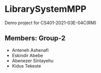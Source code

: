 # LibrarySystemMPP
Demo  project for CS401-2021-03E-04C(RM)

## Members: Group-2
- Anteneh Ashenafi
- Eskindir Abebe
- Abenezer Sintayehu
- Kidus Tekeste
